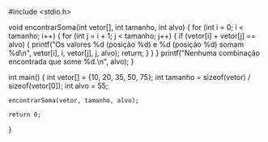 

#include <stdio.h>

void encontrarSoma(int vetor[], int tamanho, int alvo) {
    for (int i = 0; i < tamanho; i++) {
        for (int j = i + 1; j < tamanho; j++) {
            if (vetor[i] + vetor[j] == alvo) {
                printf("Os valores %d (posição %d) e %d (posição %d) somam %d\n", 
                       vetor[i], i, vetor[j], j, alvo);
                return;
            }
        }
    }
    printf("Nenhuma combinação encontrada que some %d.\n", alvo);
}

int main() {
    int vetor[] = {10, 20, 35, 50, 75};
    int tamanho = sizeof(vetor) / sizeof(vetor[0]);
    int alvo = 55;
    
    encontrarSoma(vetor, tamanho, alvo);
    
    return 0;
}

